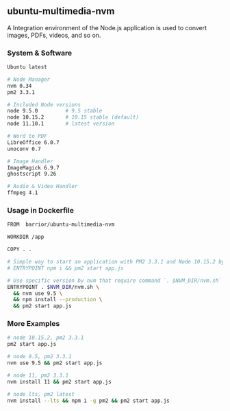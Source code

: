 ## ubuntu-multimedia-nvm

A Integration environment of the Node.js application is used to convert images, PDFs, videos, and so on. 

### System & Software

```bash
Ubuntu latest

# Node Manager
nvm 0.34
pm2 3.3.1

# Included Node versions
node 9.5.0         # 9.5 stable
node 10.15.2       # 10.15 stable (default)
node 11.10.1       # latest version

# Word to PDF
LibreOffice 6.0.7
unoconv 0.7

# Image Handler
ImageMagick 6.9.7
ghostscript 9.26

# Audio & Video Handler
ffmpeg 4.1
```

### Usage in Dockerfile

```bash
FROM  barrior/ubuntu-multimedia-nvm

WORKDIR /app

COPY . .

# Simple way to start an application with PM2 3.3.1 and Node 10.15.2 by default.
# ENTRYPOINT npm i && pm2 start app.js

# Use specific version by nvm that require command `. $NVM_DIR/nvm.sh` before.
ENTRYPOINT . $NVM_DIR/nvm.sh \
  && nvm use 9.5 \
  && npm install --production \
  && pm2 start app.js
```

### More Examples

```bash
# node 10.15.2, pm2 3.3.1
pm2 start app.js

# node 9.5, pm2 3.3.1
nvm use 9.5 && pm2 start app.js

# node 11, pm2 3.3.1 
nvm install 11 && pm2 start app.js

# node lts, pm2 latest
nvm install --lts && npm i -g pm2 && pm2 start app.js
```

